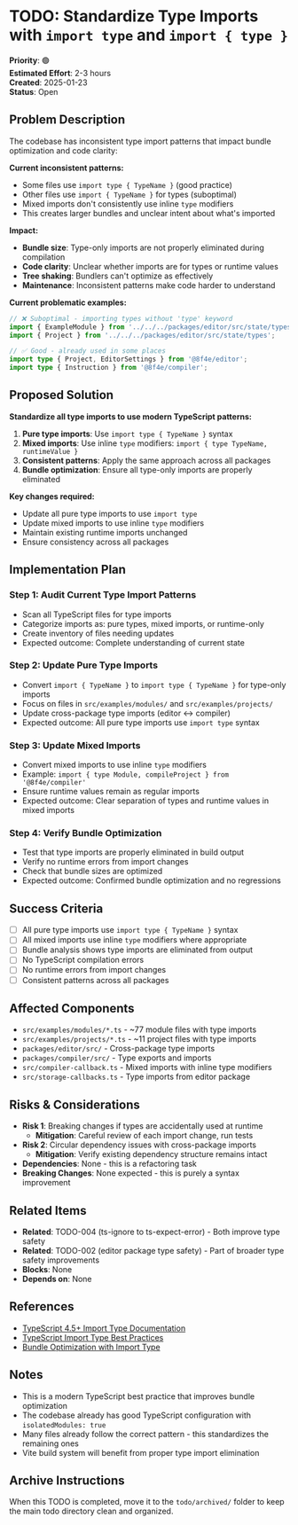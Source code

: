 # TODO: Standardize Type Imports with `import type` and `import { type }`

**Priority**: 🟢  
**Estimated Effort**: 2-3 hours  
**Created**: 2025-01-23  
**Status**: Open

## Problem Description

The codebase has inconsistent type import patterns that impact bundle optimization and code clarity:

**Current inconsistent patterns:**
- Some files use `import type { TypeName }` (good practice)
- Other files use `import { TypeName }` for types (suboptimal)
- Mixed imports don't consistently use inline `type` modifiers
- This creates larger bundles and unclear intent about what's imported

**Impact:**
- **Bundle size**: Type-only imports are not properly eliminated during compilation
- **Code clarity**: Unclear whether imports are for types or runtime values
- **Tree shaking**: Bundlers can't optimize as effectively
- **Maintenance**: Inconsistent patterns make code harder to understand

**Current problematic examples:**
```typescript
// ❌ Suboptimal - importing types without 'type' keyword
import { ExampleModule } from '../../../packages/editor/src/state/types';
import { Project } from '../../../packages/editor/src/state/types';

// ✅ Good - already used in some places
import type { Project, EditorSettings } from '@8f4e/editor';
import type { Instruction } from '@8f4e/compiler';
```

## Proposed Solution

**Standardize all type imports to use modern TypeScript patterns:**

1. **Pure type imports**: Use `import type { TypeName }` syntax
2. **Mixed imports**: Use inline `type` modifiers: `import { type TypeName, runtimeValue }`
3. **Consistent patterns**: Apply the same approach across all packages
4. **Bundle optimization**: Ensure all type-only imports are properly eliminated

**Key changes required:**
- Update all pure type imports to use `import type`
- Update mixed imports to use inline `type` modifiers
- Maintain existing runtime imports unchanged
- Ensure consistency across all packages

## Implementation Plan

### Step 1: Audit Current Type Import Patterns
- Scan all TypeScript files for type imports
- Categorize imports as: pure types, mixed imports, or runtime-only
- Create inventory of files needing updates
- Expected outcome: Complete understanding of current state

### Step 2: Update Pure Type Imports
- Convert `import { TypeName }` to `import type { TypeName }` for type-only imports
- Focus on files in `src/examples/modules/` and `src/examples/projects/`
- Update cross-package type imports (editor ↔ compiler)
- Expected outcome: All pure type imports use `import type` syntax

### Step 3: Update Mixed Imports
- Convert mixed imports to use inline `type` modifiers
- Example: `import { type Module, compileProject } from '@8f4e/compiler'`
- Ensure runtime values remain as regular imports
- Expected outcome: Clear separation of types and runtime values in mixed imports

### Step 4: Verify Bundle Optimization
- Test that type imports are properly eliminated in build output
- Verify no runtime errors from import changes
- Check that bundle sizes are optimized
- Expected outcome: Confirmed bundle optimization and no regressions

## Success Criteria

- [ ] All pure type imports use `import type { TypeName }` syntax
- [ ] All mixed imports use inline `type` modifiers where appropriate
- [ ] Bundle analysis shows type imports are eliminated from output
- [ ] No TypeScript compilation errors
- [ ] No runtime errors from import changes
- [ ] Consistent patterns across all packages

## Affected Components

- `src/examples/modules/*.ts` - ~77 module files with type imports
- `src/examples/projects/*.ts` - ~11 project files with type imports  
- `packages/editor/src/` - Cross-package type imports
- `packages/compiler/src/` - Type exports and imports
- `src/compiler-callback.ts` - Mixed imports with inline type modifiers
- `src/storage-callbacks.ts` - Type imports from editor package

## Risks & Considerations

- **Risk 1**: Breaking changes if types are accidentally used at runtime
  - **Mitigation**: Careful review of each import change, run tests
- **Risk 2**: Circular dependency issues with cross-package imports
  - **Mitigation**: Verify existing dependency structure remains intact
- **Dependencies**: None - this is a refactoring task
- **Breaking Changes**: None expected - this is purely a syntax improvement

## Related Items

- **Related**: TODO-004 (ts-ignore to ts-expect-error) - Both improve type safety
- **Related**: TODO-002 (editor package type safety) - Part of broader type safety improvements
- **Blocks**: None
- **Depends on**: None

## References

- [TypeScript 4.5+ Import Type Documentation](https://www.typescriptlang.org/docs/handbook/release-notes/typescript-4-5.html#import-type)
- [TypeScript Import Type Best Practices](https://www.typescriptlang.org/docs/handbook/modules.html#importing-types)
- [Bundle Optimization with Import Type](https://webpack.js.org/guides/tree-shaking/)

## Notes

- This is a modern TypeScript best practice that improves bundle optimization
- The codebase already has good TypeScript configuration with `isolatedModules: true`
- Many files already follow the correct pattern - this standardizes the remaining ones
- Vite build system will benefit from proper type import elimination

## Archive Instructions

When this TODO is completed, move it to the `todo/archived/` folder to keep the main todo directory clean and organized.
